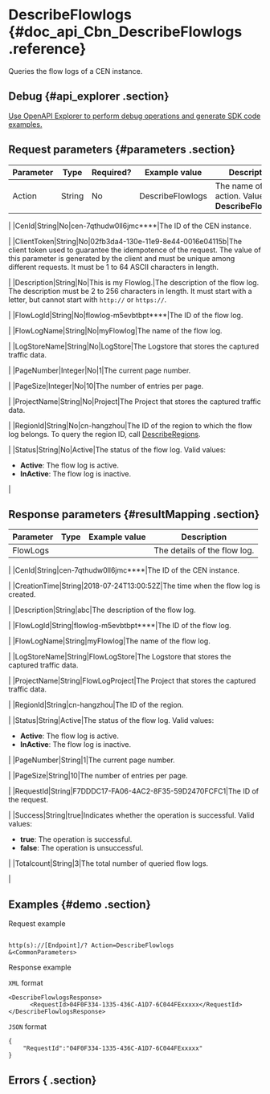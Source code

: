 # DescribeFlowlogs {#doc_api_Cbn_DescribeFlowlogs .reference}

Queries the flow logs of a CEN instance.

## Debug {#api_explorer .section}

[Use OpenAPI Explorer to perform debug operations and generate SDK code examples.](https://api.aliyun.com/#product=Cbn&api=DescribeFlowlogs&type=RPC&version=2017-09-12)

## Request parameters {#parameters .section}

|Parameter|Type|Required?|Example value|Description|
|---------|----|---------|-------------|-----------|
|Action|String|No|DescribeFlowlogs|The name of this action. Value: **DescribeFlowlogs**.

 |
|CenId|String|No|cen-7qthudw0ll6jmc\*\*\*\*|The ID of the CEN instance.

 |
|ClientToken|String|No|02fb3da4-130e-11e9-8e44-0016e04115b|The client token used to guarantee the idempotence of the request. The value of this parameter is generated by the client and must be unique among different requests. It must be 1 to 64 ASCII characters in length.

 |
|Description|String|No|This is my Flowlog.|The description of the flow log. The description must be 2 to 256 characters in length. It must start with a letter, but cannot start with `http://` or `https://`.

 |
|FlowLogId|String|No|flowlog-m5evbtbpt\*\*\*\*|The ID of the flow log.

 |
|FlowLogName|String|No|myFlowlog|The name of the flow log.

 |
|LogStoreName|String|No|LogStore|The Logstore that stores the captured traffic data.

 |
|PageNumber|Integer|No|1|The current page number.

 |
|PageSize|Integer|No|10|The number of entries per page.

 |
|ProjectName|String|No|Project|The Project that stores the captured traffic data.

 |
|RegionId|String|No|cn-hangzhou|The ID of the region to which the flow log belongs. To query the region ID, call [DescribeRegions](~~36063~~).

 |
|Status|String|No|Active|The status of the flow log. Valid values:

 -   **Active**: The flow log is active.
-   **InActive**: The flow log is inactive.

 |

## Response parameters {#resultMapping .section}

|Parameter|Type|Example value|Description|
|---------|----|-------------|-----------|
|FlowLogs| | |The details of the flow log.

 |
|CenId|String|cen-7qthudw0ll6jmc\*\*\*\*|The ID of the CEN instance.

 |
|CreationTime|String|2018-07-24T13:00:52Z|The time when the flow log is created.

 |
|Description|String|abc|The description of the flow log.

 |
|FlowLogId|String|flowlog-m5evbtbpt\*\*\*\*|The ID of the flow log.

 |
|FlowLogName|String|myFlowlog|The name of the flow log.

 |
|LogStoreName|String|FlowLogStore|The Logstore that stores the captured traffic data.

 |
|ProjectName|String|FlowLogProject|The Project that stores the captured traffic data.

 |
|RegionId|String|cn-hangzhou|The ID of the region.

 |
|Status|String|Active|The status of the flow log. Valid values:

 -   **Active**: The flow log is active.
-   **InActive**: The flow log is inactive.

 |
|PageNumber|String|1|The current page number.

 |
|PageSize|String|10|The number of entries per page.

 |
|RequestId|String|F7DDDC17-FA06-4AC2-8F35-59D2470FCFC1|The ID of the request.

 |
|Success|String|true|Indicates whether the operation is successful. Valid values:

 -   **true**: The operation is successful.
-   **false**: The operation is unsuccessful.

 |
|Totalcount|String|3|The total number of queried flow logs.

 |

## Examples {#demo .section}

Request example

``` {#request_demo}

http(s)://[Endpoint]/? Action=DescribeFlowlogs
&<CommonParameters>

```

Response example

`XML` format

``` {#xml_return_success_demo}
<DescribeFlowlogsResponse>
      <RequestId>04F0F334-1335-436C-A1D7-6C044FExxxxx</RequestId>
</DescribeFlowlogsResponse>
```

`JSON` format

``` {#json_return_success_demo}
{
	"RequestId":"04F0F334-1335-436C-A1D7-6C044FExxxxx"
}
```

## Errors { .section}

